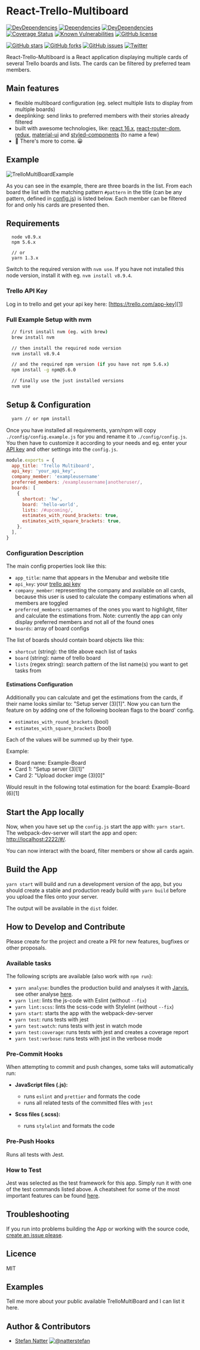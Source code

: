 # React-Trello-Multiboard

[![DevDependencies](https://api.travis-ci.org/natterstefan/react-trello-multiboard.svg?branch=master)](https://travis-ci.org/natterstefan/react-trello-multiboard)
[![Dependencies](https://img.shields.io/david/natterstefan/react-trello-multiboard.svg)](https://github.com/natterstefan/react-trello-multiboard/blob/master/package.json)
[![DevDependencies](https://img.shields.io/david/dev/natterstefan/react-trello-multiboard.svg)](https://github.com/natterstefan/react-trello-multiboard/blob/master/package.json)
[![Coverage Status](https://coveralls.io/repos/github/natterstefan/react-trello-multiboard/badge.svg?branch=master)](https://coveralls.io/github/natterstefan/react-trello-multiboard?branch=master)
[![Known Vulnerabilities](https://snyk.io/test/github/natterstefan/react-trello-multiboard/badge.svg)](https://snyk.io/test/github/natterstefan/react-trello-multiboard)
[![GitHub license](https://img.shields.io/github/license/natterstefan/react-trello-multiboard.svg)](https://github.com/natterstefan/react-trello-multiboard/blob/master/LICENCE)

[![GitHub stars](https://img.shields.io/github/stars/natterstefan/react-trello-multiboard.svg)](https://github.com/natterstefan/react-trello-multiboard/stargazers)
[![GitHub forks](https://img.shields.io/github/forks/natterstefan/react-trello-multiboard.svg)](https://github.com/natterstefan/react-trello-multiboard/network)
[![GitHub issues](https://img.shields.io/github/issues/natterstefan/react-trello-multiboard.svg)](https://github.com/natterstefan/react-trello-multiboard/issues)
[![Twitter](https://img.shields.io/twitter/url/https/github.com/natterstefan/react-trello-multiboard.svg?style=social)](https://twitter.com/intent/tweet?text=https://github.com/natterstefan/react-trello-multiboard)

React-Trello-Multiboard is a React application displaying multiple cards of
several Trello boards and lists. The cards can be filtered by preferred team
members.

## Main features

* flexible multiboard configuration (eg. select multiple lists to display from multiple boards)
* deeplinking: send links to preferred members with their stories already filtered
* built with awesome technologies, like: [react 16.x](https://github.com/facebook/react),
  [react-router-dom](https://github.com/ReactTraining/react-router/tree/master/packages/react-router-dom),
  [redux](https://github.com/reduxjs/redux), [material-ui](https://github.com/mui-org/material-ui)
  and [styled-components](https://github.com/styled-components/styled-components) (to name a few)
* :muscle: There's more to come. :grinning:

## Example

![TrelloMultiBoardExample](trello_multiboard_example.png)

As you can see in the example, there are three boards in the list. From each board
the list with the matching pattern `#pattern` in the title (can be any pattern,
defined in [config.js](config/config.example.js)) is listed below. Each member
can be filtered for and only his cards are presented then.

## Requirements

```
  node v8.9.x
  npm 5.6.x

  // or
  yarn 1.3.x
```

Switch to the required version with `nvm use`. If you have not installed this
node version, install it with eg. `nvm install v8.9.4`.

### Trello API Key

Log in to trello and get your api key here: [https://trello.com/app-key][1]

### Full Example Setup with nvm

```sh
  // first install nvm (eg. with brew)
  brew install nvm

  // then install the required node version
  nvm install v8.9.4

  // and the required npm version (if you have not npm 5.6.x)
  npm install -g npm@5.6.0

  // finally use the just installed versions
  nvm use
```

## Setup & Configuration

```sh
  yarn // or npm install
```

Once you have installed all requirements, yarn/npm will copy `./config/config.example.js`
for you and rename it to `./config/config.js`. You then have to customize it according to
your needs and eg. enter your [API key][1] and other settings into the `config.js`.

```js
module.exports = {
  app_title: 'Trello Multiboard',
  api_key: 'your_api_key',
  company_member: 'exampleusername'
  preferred_members: /exampleusername|anotheruser/,
  boards: [
    {
      shortcut: 'hw',
      board: 'hello-world',
      lists: /#upcoming/,
      estimates_with_round_brackets: true,
      estimates_with_square_brackets: true,
    },
  ],
}
```

### Configuration Description

The main config properties look like this:

* `app_title`: name that appears in the Menubar and website title
* `api_key`: your [trello api key][1]
* `company_member`: representing the company and available on all cards, because
  this user is used to calculate the company estimations when all members are
  toggled
* `preferred_members`: usernames of the ones you want to highlight, filter and
  calculate the estimations from. Note: currently the app can only display
  preferred members and not all of the found ones
* `boards`: array of board configs

The list of boards should contain board objects like this:

* `shortcut` (string): the title above each list of tasks
* `board` (string): name of trello board
* `lists` (regex string): search pattern of the list name(s) you want to get
  tasks from

#### Estimations Configuration

Additionally you can calculate and get the estimations from the cards, if their
name looks similar to: "Setup server \(3)\[1]". Now you can turn the feature on
by adding one of the following boolean flags to the board' config.

* `estimates_with_round_brackets` (bool)
* `estimates_with_square_brackets` (bool)

Each of the values will be summed up by their type.

Example:

* Board name: Example-Board
* Card 1: "Setup server \(3)\[1]"
* Card 2: "Upload docker imge \(3)\[0]"

Would result in the following total estimation for the board: Example-Board \(6)\[1]

## Start the App locally

Now, when you have set up the `config.js` start the app with: `yarn start`. The
webpack-dev-server will start the app and open: [http://localhost:2222/#/][2].

You can now interact with the board, filter members or show all cards again.

## Build the App

`yarn start` will build and run a development version of the app, but you should
create a stable and production ready build with `yarn build` before you upload
the files onto your server.

The output will be available in the `dist` folder.

## How to Develop and Contribute

Please create for the project and create a PR for new features, bugfixes or other
proposals.

### Available tasks

The following scripts are available (also work with `npm run`):

* `yarn analyse`: bundles the production build and analyses it with [Jarvis][4],
  see other analyse [here][5].
* `yarn lint`: lints the js-code with Eslint (without `--fix`)
* `yarn lint:scss`: lints the scss-code with Stylelint (without `--fix`)
* `yarn start`: starts the app with the webpack-dev-server
* `yarn test`: runs tests with jest
* `yarn test:watch`: runs tests with jest in watch mode
* `yarn test:coverage`: runs tests with jest and creates a coverage report
* `yarn test:verbose`: runs tests with jest in the verbose mode

### Pre-Commit Hooks

When attempting to commit and push changes, some taks will automatically run:

* **JavaScript files (.js):**

  * runs `eslint` and `prettier` and formats the code
  * runs all related tests of the committed files with `jest`

* **Scss files (.scss):**
  * runs `stylelint` and formats the code

### Pre-Push Hooks

Runs all tests with Jest.

### How to Test

Jest was selected as the test framework for this app. Simply run it with one of
the test commands listed above. A cheatsheet for some of the most important features
can be found [here](https://devhints.io/jest).

## Troubleshooting

If you run into problems building the App or working with the source code, [create
an issue please][3].

## Licence

MIT

## Examples

Tell me more about your public available TrelloMultiBoard and I can list it here.

## Author & Contributors

* [Stefan Natter][natterstefan] [![@natterstefan](https://img.shields.io/twitter/follow/natterstefan.svg?style=social&label=Follow)](https://twitter.com/natterstefan)

[1]: https://trello.com/app-key
[2]: http://localhost:2222/#/
[3]: https://github.com/natterstefan/react-trello-multiboard/issues
[4]: https://github.com/zouhir/jarvis
[5]: https://survivejs.com/webpack/optimizing/build-analysis/
[natterstefan]: https://github.com/natterstefan
